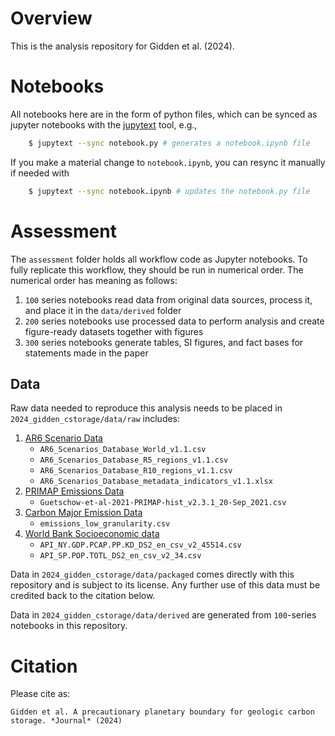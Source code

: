 # Overview

This is the analysis repository for Gidden et al. (2024).

# Notebooks

All notebooks here are in the form of python files, which can be synced as
jupyter notebooks with the
[jupytext](https://jupytext.readthedocs.io/en/latest/paired-notebooks.html)
tool, e.g.,

```bash
    $ jupytext --sync notebook.py # generates a notebook.ipynb file
```

If you make a material change to `notebook.ipynb`, you can resync it manually if
needed with


```bash
    $ jupytext --sync notebook.ipynb # updates the notebook.py file
```

# Assessment

The `assessment` folder holds all workflow code as Jupyter notebooks. To fully
   replicate this workflow, they should be run in numerical order. The numerical
   order has meaning as follows:
   1. `100` series notebooks read data from original data sources,
      process it, and place it in the `data/derived` folder
   2. `200` series notebooks use processed data to perform analysis and create
      figure-ready datasets together with figures
   3. `300` series notebooks generate tables, SI figures, and fact bases for
      statements made in the paper 

## Data

Raw data needed to reproduce this analysis needs to be placed in `2024_gidden_cstorage/data/raw` includes:

1. [AR6 Scenario Data](https://data.ene.iiasa.ac.at/ar6/#/workspaces)
    - `AR6_Scenarios_Database_World_v1.1.csv`
    - `AR6_Scenarios_Database_R5_regions_v1.1.csv`
    - `AR6_Scenarios_Database_R10_regions_v1.1.csv`
    - `AR6_Scenarios_Database_metadata_indicators_v1.1.xlsx`
2. [PRIMAP Emissions Data](https://www.pik-potsdam.de/paris-reality-check/primap-hist/)
    - `Guetschow-et-al-2021-PRIMAP-hist_v2.3.1_20-Sep_2021.csv`
3. [Carbon Major Emission Data](https://carbonmajors.org/Downloads)
    - `emissions_low_granularity.csv`
4. [World Bank Socioeconomic data](https://data.worldbank.org/indicator)
    - `API_NY.GDP.PCAP.PP.KD_DS2_en_csv_v2_45514.csv`
    - `API_SP.POP.TOTL_DS2_en_csv_v2_34.csv`

Data in `2024_gidden_cstorage/data/packaged` comes directly with this repository
and is subject to its license. Any further use of this data must be credited
back to the citation below.

Data in `2024_gidden_cstorage/data/derived` are generated from `100`-series
notebooks in this repository.

# Citation

Please cite as:

```
Gidden et al. A precautionary planetary boundary for geologic carbon storage. *Journal* (2024) 
```